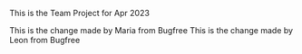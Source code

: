This is the Team Project for Apr 2023

This is the change made by Maria from Bugfree
This is the change made by Leon from Bugfree
